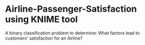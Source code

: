 # Airline-Passenger-Satisfaction using KNIME tool
A binary classification problem to determine: What factors lead to customers' satisfaction for an Airline?
